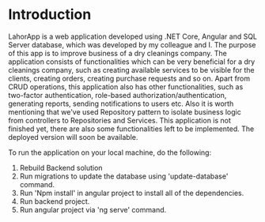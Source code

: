 # Introduction 
LahorApp is a web application developed using .NET Core, Angular and SQL Server database, which was developed by my colleague and I. 
The purpose of this app is to improve business of a dry cleanings company. 
The application consists of functionalities which can be very beneficial for a dry cleanings company, such as creating available services to be visible for the clients, creating orders, creating purchase requests and so on. 
Apart from CRUD operations, this application also has other functionalities, such as two-factor authentication, role-based authorization/authentication, generating reports, sending notifications to users etc. 
Also it is worth mentioning that we've used Repository pattern to isolate business logic from controllers to Repositories and Services.
This application is not finished yet, there are also some functionalities left to be implemented. The deployed version will soon be available.

To run the application on your local machine, do the following:
1.	Rebuild Backend solution
2.	Run migrations to update the database using 'update-database' command.
3.	Run 'Npm install' in angular project to install all of the dependencies.
4.	Run backend project.
5.  Run angular project via 'ng serve' command.



